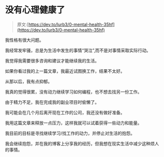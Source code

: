 # 没有心理健康了

> 原文:[https://dev.to/lurb3/0-mental-health-35hf](https://dev.to/lurb3/0-mental-health-35hf)

我性格有很大问题。

我经常发牢骚，总是为生活中发生的事情“哭泣”,而不是对事情采取实际行动。

我觉得我需要很多咨询和建议才能继续我的生活。

如果你看过我的上一篇文章，我最近试图换工作，结果不太好。

从那以后，我有点抑郁。

我真的觉得很累，没有动力继续学习如何编程，也不想去找另一份工作。

由于精力不足，我在完成我的副业项目时偷懒了。

我可能会在几个月后离开现在工作的公司，我还没有做好准备。

我用这篇文章来释放一点压力，这样我就可以试着获得一些动力和能量。

我目前的目标是寻找继续学习/找工作的动力，并停止对生活的抱怨。

我会继续抱怨，并在我的博客上分享我的经历，但我想在现实生活中减少这种烦人的事情。